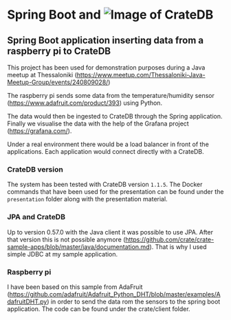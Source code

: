 # Spring Boot and ![Image of CrateDB](https://crate.io/wp-content/themes/webflow/images/logo-crate.png)


## Spring Boot application inserting data from a raspberry pi to CrateDB 

This project has been used for demonstration purposes during a Java meetup at Thessaloniki (https://www.meetup.com/Thessaloniki-Java-Meetup-Group/events/240809028/)

The raspberry pi sends some data from the temperature/humidity sensor (https://www.adafruit.com/product/393) using 
Python. 

The data would then be ingested to CrateDB through the Spring application. Finally we visualise the data with the 
help of the Grafana project (https://grafana.com/).

Under a real environment there would be a load balancer in front of the applications. Each application would connect 
directly with a CrateDB.

### CrateDB version
The system has been tested with CrateDB version `1.1.5`.
The Docker commands that have been used for the presentation can be found under the `presentation` folder along with 
the presentation material. 

### JPA and CrateDB
Up to version 0.57.0 with the Java client it was possible to use JPA. After that version this is not possible anymore 
(https://github.com/crate/crate-sample-apps/blob/master/java/documentation.md). That is why I used simple JDBC at my 
sample application. 

### Raspberry pi
I have been based on this sample from AdaFruit (https://github.com/adafruit/Adafruit_Python_DHT/blob/master/examples/AdafruitDHT.py) 
in order to send the data rom the sensors to the spring boot application. The code can be found under the 
crate/client folder.

